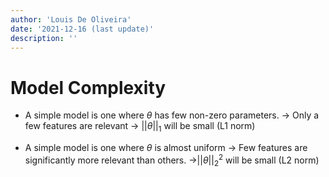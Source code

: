 ```yaml
---
author: 'Louis De Oliveira'
date: '2021-12-16 (last update)'
description: ''
---
```

# Model Complexity
- A simple model is one where $\theta$ has few non-zero parameters.
	-> Only a few features are relevant
	-> $||\theta||_1$ will be small (L1 norm)
	
- A simple model is one where $\theta$ is almost uniform
	-> Few features are significantly more relevant than others.
	->$||\theta||_2^2$ will be small (L2 norm)